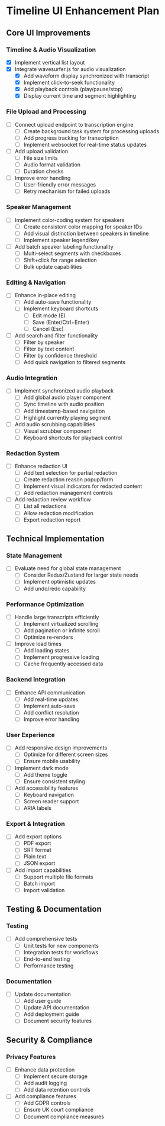 # Timeline UI Enhancement Plan

## Core UI Improvements


### Timeline & Audio Visualization
- [x] Implement vertical list layout
- [x] Integrate wavesurfer.js for audio visualization
  - [x] Add waveform display synchronized with transcript
  - [x] Implement click-to-seek functionality
  - [x] Add playback controls (play/pause/stop)
  - [x] Display current time and segment highlighting

### File Upload and Processing
- [ ] Connect upload endpoint to transcription engine
  - [ ] Create background task system for processing uploads
  - [ ] Add progress tracking for transcription
  - [ ] Implement websocket for real-time status updates
- [ ] Add upload validation
  - [ ] File size limits
  - [ ] Audio format validation
  - [ ] Duration checks
- [ ] Improve error handling
  - [ ] User-friendly error messages
  - [ ] Retry mechanism for failed uploads

### Speaker Management
- [ ] Implement color-coding system for speakers
  - [ ] Create consistent color mapping for speaker IDs
  - [ ] Add visual distinction between speakers in timeline
  - [ ] Implement speaker legend/key
- [ ] Add batch speaker labeling functionality
  - [ ] Multi-select segments with checkboxes
  - [ ] Shift+click for range selection
  - [ ] Bulk update capabilities

### Editing & Navigation
- [ ] Enhance in-place editing
  - [ ] Add auto-save functionality
  - [ ] Implement keyboard shortcuts
    - [ ] Edit mode (E)
    - [ ] Save (Enter/Ctrl+Enter)
    - [ ] Cancel (Esc)
- [ ] Add search and filter functionality
  - [ ] Filter by speaker
  - [ ] Filter by text content
  - [ ] Filter by confidence threshold
  - [ ] Add quick navigation to filtered segments

### Audio Integration
- [ ] Implement synchronized audio playback
  - [ ] Add global audio player component
  - [ ] Sync timeline with audio position
  - [ ] Add timestamp-based navigation
  - [ ] Highlight currently playing segment
- [ ] Add audio scrubbing capabilities
  - [ ] Visual scrubber component
  - [ ] Keyboard shortcuts for playback control

### Redaction System
- [ ] Enhance redaction UI
  - [ ] Add text selection for partial redaction
  - [ ] Create redaction reason popup/form
  - [ ] Implement visual indicators for redacted content
  - [ ] Add redaction management controls
- [ ] Add redaction review workflow
  - [ ] List all redactions
  - [ ] Allow redaction modification
  - [ ] Export redaction report

## Technical Implementation

### State Management
- [ ] Evaluate need for global state management
  - [ ] Consider Redux/Zustand for larger state needs
  - [ ] Implement optimistic updates
  - [ ] Add undo/redo capability

### Performance Optimization
- [ ] Handle large transcripts efficiently
  - [ ] Implement virtualized scrolling
  - [ ] Add pagination or infinite scroll
  - [ ] Optimize re-renders
- [ ] Improve load times
  - [ ] Add loading states
  - [ ] Implement progressive loading
  - [ ] Cache frequently accessed data

### Backend Integration
- [ ] Enhance API communication
  - [ ] Add real-time updates
  - [ ] Implement auto-save
  - [ ] Add conflict resolution
  - [ ] Improve error handling

### User Experience
- [ ] Add responsive design improvements
  - [ ] Optimize for different screen sizes
  - [ ] Ensure mobile usability
- [ ] Implement dark mode
  - [ ] Add theme toggle
  - [ ] Ensure consistent styling
- [ ] Add accessibility features
  - [ ] Keyboard navigation
  - [ ] Screen reader support
  - [ ] ARIA labels

### Export & Integration
- [ ] Add export options
  - [ ] PDF export
  - [ ] SRT format
  - [ ] Plain text
  - [ ] JSON export
- [ ] Add import capabilities
  - [ ] Support multiple file formats
  - [ ] Batch import
  - [ ] Import validation

## Testing & Documentation

### Testing
- [ ] Add comprehensive tests
  - [ ] Unit tests for new components
  - [ ] Integration tests for workflows
  - [ ] End-to-end testing
  - [ ] Performance testing

### Documentation
- [ ] Update documentation
  - [ ] Add user guide
  - [ ] Update API documentation
  - [ ] Add deployment guide
  - [ ] Document security features

## Security & Compliance

### Privacy Features
- [ ] Enhance data protection
  - [ ] Implement secure storage
  - [ ] Add audit logging
  - [ ] Add data retention controls
- [ ] Add compliance features
  - [ ] Add GDPR controls
  - [ ] Ensure UK court compliance
  - [ ] Document compliance measures

